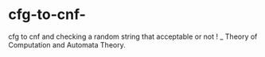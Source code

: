 # cfg-to-cnf-
cfg to cnf and checking  a random string that acceptable or not ! _ Theory of Computation and Automata Theory.
